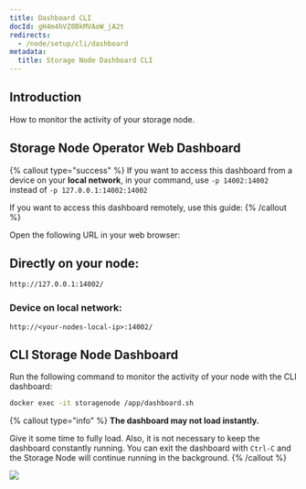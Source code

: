 ```yaml
---
title: Dashboard CLI
docId: gH4m4hVZ0BkMVAoW_jA2t
redirects:
  - /node/setup/cli/dashboard
metadata:
  title: Storage Node Dashboard CLI
---
```


## Introduction

How to monitor the activity of your storage node.

## Storage Node Operator Web Dashboard

{% callout type="success"  %}
If you want to access this dashboard from a device on your **local network**, in your [](docId:HaDkV_0aWg9OJoBe53o-J) command, use `-p 14002:14002` instead of `-p 127.0.0.1:14002:14002`

If you want to access this dashboard remotely, use this guide: [](docId:mZulkrp1H1Igv1BBTPsTC)
{% /callout %}

Open the following URL in your web browser:

## Directly on your node:

```bash
http://127.0.0.1:14002/
```

### Device on local network:

```Text
http://<your-nodes-local-ip>:14002/
```

## CLI Storage Node Dashboard

Run the following command to monitor the activity of your node with the CLI dashboard:

```bash
docker exec -it storagenode /app/dashboard.sh
```

{% callout type="info"  %}
**The dashboard may not load instantly.**

Give it some time to fully load. Also, it is not necessary to keep the dashboard constantly running. You can exit the dashboard with `Ctrl-C` and the Storage Node will continue running in the background.
{% /callout %}

![](https://link.us1.storjshare.io/raw/jua7rls6hkx5556qfcmhrqed2tfa/docs/images/llc8cUNZ5Butv9vRMa9iw_image.png)
